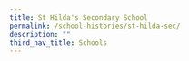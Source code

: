 ```yaml
---
title: St Hilda's Secondary School
permalink: /school-histories/st-hilda-sec/
description: ""
third_nav_title: Schools
---
```



